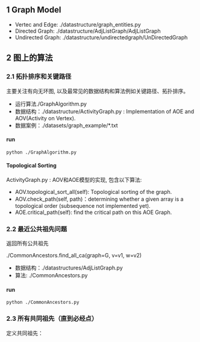 
## 1 Graph Model
- Vertec and Edge: ./datastructure/graph_entities.py
- Directed Graph: ./datastructure/AdjListGraph/AdjListGraph
- Undirected Graph: ./datastructure/undirectedgraph/UnDirectedGraph

## 2 图上的算法

### 2.1 拓扑排序和关键路径
主要关注有向无环图, 以及最常见的数据结构和算法例如关键路径、拓扑排序。
- 运行算法./GraphAlgorithm.py
- 数据结构：./datastructure/ActivityGraph.py : Implementation of AOE and AOV(Activity on Vertex).
- 数据案例：./datasets/graph_example/*.txt

#### run
``` python ./GraphAlgorithm.py ```

#### Topological Sorting
ActivityGraph.py : AOV和AOE模型的实现, 包含以下算法:
- AOV.topological_sort_all(self): Topological sorting of the graph.
- AOV.check_path(self, path)：determining whether a given array is a topological order (subsequence not implemented yet).
- AOE.critical_path(self): find the critical path on this AOE Graph.


### 2.2 最近公共祖先问题
返回所有公共祖先

./CommonAncestors.find_all_ca(graph=G, v=v1, w=v2)

- 数据结构：./datastructures/AdjListGraph.py
- 算法: ./CommonAncestors.py

#### run
```python ./CommonAncestors.py```

### 2.3 所有共同祖先（直到必经点）
定义共同祖先：